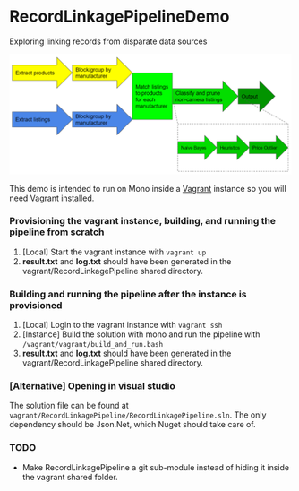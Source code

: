 # RecordLinkagePipelineDemo
Exploring linking records from disparate data sources

![Screenshot](/Pipeline.png)

This demo is intended to run on Mono inside a [Vagrant](https://www.vagrantup.com/) instance so you will need Vagrant installed. 

### Provisioning the vagrant instance, building, and running the pipeline from scratch
1. [Local] Start the vagrant instance with `vagrant up`
2. **result.txt** and **log.txt** should have been generated in the vagrant/RecordLinkagePipeline shared directory.

### Building and running the pipeline after the instance is provisioned
1. [Local] Login to the vagrant instance with `vagrant ssh`
2. [Instance] Build the solution with mono and run the pipeline with `/vagrant/vagrant/build_and_run.bash`
3. **result.txt** and **log.txt** should have been generated in the vagrant/RecordLinkagePipeline shared directory.

### [Alternative] Opening in visual studio
The solution file can be found at `vagrant/RecordLinkagePipeline/RecordLinkagePipeline.sln`.  The only dependency should be Json.Net, which Nuget should take care of.

### TODO
* Make RecordLinkagePipeline a git sub-module instead of hiding it inside the vagrant shared folder.
